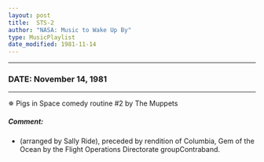 ```yaml
---
layout: post
title:  STS-2
author: "NASA: Music to Wake Up By"
type: MusicPlaylist
date_modified: 1981-11-14
---
```


----
### DATE: November 14, 1981
----
✵ Pigs in Space comedy routine #2 by The Muppets

##### Comment:
* (arranged by Sally Ride), preceded by rendition of Columbia, Gem of the Ocean by the Flight Operations Directorate groupContraband.

